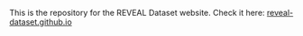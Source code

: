 This is the repository for the REVEAL Dataset website. Check it here: [reveal-dataset.github.io](https://reveal-dataset.github.io/)

